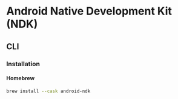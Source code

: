# Android Native Development Kit (NDK)

## CLI

### Installation

#### Homebrew

```sh
brew install --cask android-ndk
```
